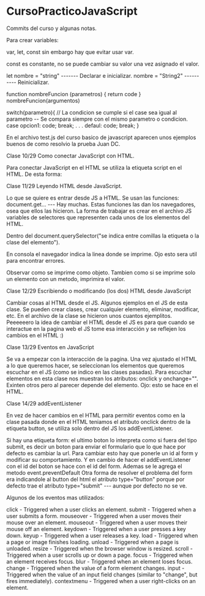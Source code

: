 # CursoPracticoJavaScript
Commits del curso y algunas notas.

Para crear variables:

var, let, const sin embargo hay que evitar usar var.

const es constante, no se puede cambiar su valor una vez asignado el valor.

let nombre = "string" ------- Declarar e inicializar.
nombre = "String2" ---------- Reinicializar.


function nombreFuncion (parametros) {
    return code
}
nombreFuncion(argumentos)


switch(parametro){      // La condicion se cumple si el case sea igual al parametro -- Se compara siempre con el mismo parametro o condicion.
    case opcion1:
    code;
    break;
    .
    .
    .
    defaul:
    code;
    break;
}

En el archivo test.js del curso basico de javascript aparecen unos ejemplos buenos de como resolvio la prueba Juan DC.



Clase 10/29
Como conectar JavaScript con HTML.

Para conectar JavaScript en el HTML se utiliza la etiqueta script en el HTML. De esta forma:
    <script src="rutaDelArchivoJS"></script>



Clase 11/29
Leyendo HTML desde JavaScript.

Lo que se quiere es entrar desde JS a HTML.
Se usan las funciones: document.get... --- Hay muchas.
Estas funciones las dan los navegadores, osea que ellos las hicieron.
La forma de trabajar es crear en el archivo JS variables de selectores que representen cada unos de los elementos del HTML.

Dentro del document.querySelector("se indica entre comillas la etiqueta o la clase del elemento").

En consola el navegador indica la linea donde se imprime. Ojo esto sera util para encontrar errores.

Observar como se imprime como objeto. Tambien como si se imprime solo un elemento con un metodo, imprimira el valor.



Clase 12/29
Escribiendo o modificando (los dos) HTML desde JavaScript

Cambiar cosas al HTML desde el JS.
Algunos ejemplos en el JS de esta clase. Se pueden crear clases, crear cualquier elemento, eliminar, modificar, etc. En el archivo de la clase se hicieron unos cuantos ejemplitos.
Peeeeeero la idea de cambiar el HTML desde el JS es para que cuando se interactue en la pagina web el JS tome esa interacción y se reflejen los cambios en el HTML :)



Clase 13/29
Eventos en JavaScript

Se va a empezar con la interacción de la pagina.
Una vez ajustado el HTML a lo que queremos hacer, se seleccionan los elementos que queremos escuchar en el JS (como se indico en las clases pasadas).
Para escuchar elementos en esta clase nos muestran los atributos: onclick y onchange="". Exinten otros pero al parecer depende del elemento. Ojo: esto se hace en el HTML.



Clase 14/29
addEventListener

En vez de hacer cambios en el HTML para permitir eventos como en la clase pasada donde en el HTML teniamos el atributo onclick dentro de la etiqueta button, se utiliza solo dentro del JS los addEventListener.

Si hay una etiqueta form: el ultimo boton lo interpreta como si fuera del tipo submit, es decir un boton para enviar el formulario que lo que hace por defecto es cambiar la url.
Para cambiar esto hay que ponerle un id al form y modificar su comportamiento. Y en cambio de hacer el addEventListener con el id del boton se hace con el id del form. Ademas se le agrega el metodo event.preventDefault
Otra forma de resolver el problema del form era indicandole al button del html el atributo type="button" porque por defecto trae el atributo type="submit" --- aunque por defecto no se ve.

Algunos de los eventos mas utilizados:

click - Triggered when a user clicks an element.
submit - Triggered when a user submits a form.
mouseover - Triggered when a user moves their mouse over an element.
mouseout - Triggered when a user moves their mouse off an element.
keydown - Triggered when a user presses a key down.
keyup - Triggered when a user releases a key.
load - Triggered when a page or image finishes loading.
unload - Triggered when a page is unloaded.
resize - Triggered when the browser window is resized.
scroll - Triggered when a user scrolls up or down a page.
focus - Triggered when an element receives focus.
blur - Triggered when an element loses focus.
change - Triggered when the value of a form element changes.
input - Triggered when the value of an input field changes (similar to "change", but fires immediately).
contextmenu - Triggered when a user right-clicks on an element.